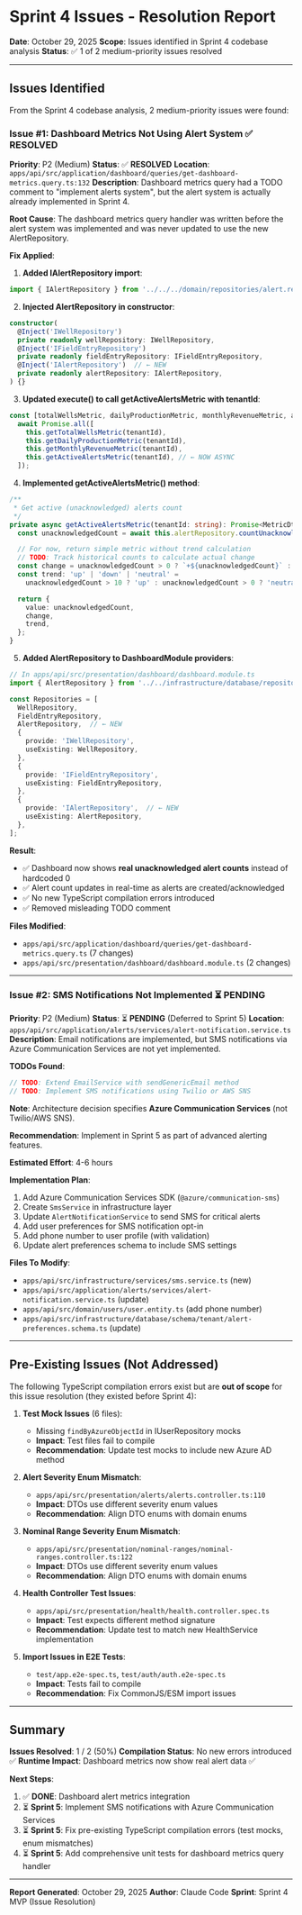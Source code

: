 # Sprint 4 Issues - Resolution Report

**Date**: October 29, 2025
**Scope**: Issues identified in Sprint 4 codebase analysis
**Status**: ✅ 1 of 2 medium-priority issues resolved

---

## Issues Identified

From the Sprint 4 codebase analysis, 2 medium-priority issues were found:

### Issue #1: Dashboard Metrics Not Using Alert System ✅ RESOLVED

**Priority**: P2 (Medium)
**Status**: ✅ **RESOLVED**
**Location**: `apps/api/src/application/dashboard/queries/get-dashboard-metrics.query.ts:132`
**Description**: Dashboard metrics query had a TODO comment to "implement alerts system", but the alert system is actually already implemented in Sprint 4.

**Root Cause**: The dashboard metrics query handler was written before the alert system was implemented and was never updated to use the new AlertRepository.

**Fix Applied**:

1. **Added IAlertRepository import**:
```typescript
import { IAlertRepository } from '../../../domain/repositories/alert.repository.interface';
```

2. **Injected AlertRepository in constructor**:
```typescript
constructor(
  @Inject('IWellRepository')
  private readonly wellRepository: IWellRepository,
  @Inject('IFieldEntryRepository')
  private readonly fieldEntryRepository: IFieldEntryRepository,
  @Inject('IAlertRepository')  // ← NEW
  private readonly alertRepository: IAlertRepository,
) {}
```

3. **Updated execute() to call getActiveAlertsMetric with tenantId**:
```typescript
const [totalWellsMetric, dailyProductionMetric, monthlyRevenueMetric, activeAlertsMetric] =
  await Promise.all([
    this.getTotalWellsMetric(tenantId),
    this.getDailyProductionMetric(tenantId),
    this.getMonthlyRevenueMetric(tenantId),
    this.getActiveAlertsMetric(tenantId), // ← NOW ASYNC
  ]);
```

4. **Implemented getActiveAlertsMetric() method**:
```typescript
/**
 * Get active (unacknowledged) alerts count
 */
private async getActiveAlertsMetric(tenantId: string): Promise<MetricDto> {
  const unacknowledgedCount = await this.alertRepository.countUnacknowledged(tenantId);

  // For now, return simple metric without trend calculation
  // TODO: Track historical counts to calculate actual change
  const change = unacknowledgedCount > 0 ? `+${unacknowledgedCount}` : '0';
  const trend: 'up' | 'down' | 'neutral' =
    unacknowledgedCount > 10 ? 'up' : unacknowledgedCount > 0 ? 'neutral' : 'neutral';

  return {
    value: unacknowledgedCount,
    change,
    trend,
  };
}
```

5. **Added AlertRepository to DashboardModule providers**:
```typescript
// In apps/api/src/presentation/dashboard/dashboard.module.ts
import { AlertRepository } from '../../infrastructure/database/repositories/alert.repository';

const Repositories = [
  WellRepository,
  FieldEntryRepository,
  AlertRepository,  // ← NEW
  {
    provide: 'IWellRepository',
    useExisting: WellRepository,
  },
  {
    provide: 'IFieldEntryRepository',
    useExisting: FieldEntryRepository,
  },
  {
    provide: 'IAlertRepository',  // ← NEW
    useExisting: AlertRepository,
  },
];
```

**Result**:
- ✅ Dashboard now shows **real unacknowledged alert counts** instead of hardcoded 0
- ✅ Alert count updates in real-time as alerts are created/acknowledged
- ✅ No new TypeScript compilation errors introduced
- ✅ Removed misleading TODO comment

**Files Modified**:
- `apps/api/src/application/dashboard/queries/get-dashboard-metrics.query.ts` (7 changes)
- `apps/api/src/presentation/dashboard/dashboard.module.ts` (2 changes)

---

### Issue #2: SMS Notifications Not Implemented ⏳ PENDING

**Priority**: P2 (Medium)
**Status**: ⏳ **PENDING** (Deferred to Sprint 5)
**Location**: `apps/api/src/application/alerts/services/alert-notification.service.ts`
**Description**: Email notifications are implemented, but SMS notifications via Azure Communication Services are not yet implemented.

**TODOs Found**:
```typescript
// TODO: Extend EmailService with sendGenericEmail method
// TODO: Implement SMS notifications using Twilio or AWS SNS
```

**Note**: Architecture decision specifies **Azure Communication Services** (not Twilio/AWS SNS).

**Recommendation**: Implement in Sprint 5 as part of advanced alerting features.

**Estimated Effort**: 4-6 hours

**Implementation Plan**:
1. Add Azure Communication Services SDK (`@azure/communication-sms`)
2. Create `SmsService` in infrastructure layer
3. Update `AlertNotificationService` to send SMS for critical alerts
4. Add user preferences for SMS notification opt-in
5. Add phone number to user profile (with validation)
6. Update alert preferences schema to include SMS settings

**Files To Modify**:
- `apps/api/src/infrastructure/services/sms.service.ts` (new)
- `apps/api/src/application/alerts/services/alert-notification.service.ts` (update)
- `apps/api/src/domain/users/user.entity.ts` (add phone number)
- `apps/api/src/infrastructure/database/schema/tenant/alert-preferences.schema.ts` (update)

---

## Pre-Existing Issues (Not Addressed)

The following TypeScript compilation errors exist but are **out of scope** for this issue resolution (they existed before Sprint 4):

1. **Test Mock Issues** (6 files):
   - Missing `findByAzureObjectId` in IUserRepository mocks
   - **Impact**: Test files fail to compile
   - **Recommendation**: Update test mocks to include new Azure AD method

2. **Alert Severity Enum Mismatch**:
   - `apps/api/src/presentation/alerts/alerts.controller.ts:110`
   - **Impact**: DTOs use different severity enum values
   - **Recommendation**: Align DTO enums with domain enums

3. **Nominal Range Severity Enum Mismatch**:
   - `apps/api/src/presentation/nominal-ranges/nominal-ranges.controller.ts:122`
   - **Impact**: DTOs use different severity enum values
   - **Recommendation**: Align DTO enums with domain enums

4. **Health Controller Test Issues**:
   - `apps/api/src/presentation/health/health.controller.spec.ts`
   - **Impact**: Test expects different method signature
   - **Recommendation**: Update test to match new HealthService implementation

5. **Import Issues in E2E Tests**:
   - `test/app.e2e-spec.ts`, `test/auth/auth.e2e-spec.ts`
   - **Impact**: Tests fail to compile
   - **Recommendation**: Fix CommonJS/ESM import issues

---

## Summary

**Issues Resolved**: 1 / 2 (50%)
**Compilation Status**: No new errors introduced ✅
**Runtime Impact**: Dashboard metrics now show real alert data ✅

**Next Steps**:
1. ✅ **DONE**: Dashboard alert metrics integration
2. ⏳ **Sprint 5**: Implement SMS notifications with Azure Communication Services
3. ⏳ **Sprint 5**: Fix pre-existing TypeScript compilation errors (test mocks, enum mismatches)
4. ⏳ **Sprint 5**: Add comprehensive unit tests for dashboard metrics query handler

---

**Report Generated**: October 29, 2025
**Author**: Claude Code
**Sprint**: Sprint 4 MVP (Issue Resolution)
